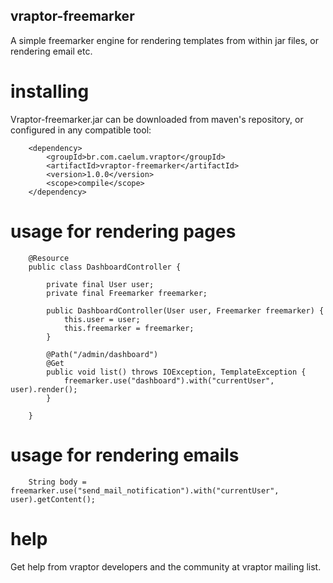 ## vraptor-freemarker

A simple freemarker engine for rendering templates from within jar files, or rendering email etc.

# installing

Vraptor-freemarker.jar can be downloaded from maven's repository, or configured in any compatible tool:

		<dependency>
			<groupId>br.com.caelum.vraptor</groupId>
			<artifactId>vraptor-freemarker</artifactId>
			<version>1.0.0</version>
			<scope>compile</scope>
		</dependency>


# usage for rendering pages

		@Resource
		public class DashboardController {
		
			private final User user;
			private final Freemarker freemarker;
		
			public DashboardController(User user, Freemarker freemarker) {
				this.user = user;
				this.freemarker = freemarker;
			}
			
			@Path("/admin/dashboard")
			@Get
			public void list() throws IOException, TemplateException {
				freemarker.use("dashboard").with("currentUser", user).render();
			}
			
		}

# usage for rendering emails

		String body = freemarker.use("send_mail_notification").with("currentUser", user).getContent();

# help

Get help from vraptor developers and the community at vraptor mailing list.
